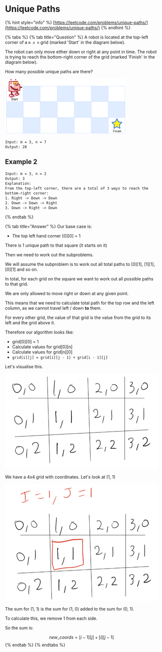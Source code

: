 # Unique Paths

{% hint style="info" %}
[https://leetcode.com/problems/unique-paths/](https://leetcode.com/problems/unique-paths/)
{% endhint %}

{% tabs %}
{% tab title="Question" %}
A robot is located at the top-left corner of a `m x n` grid \(marked 'Start' in the diagram below\).

The robot can only move either down or right at any point in time. The robot is trying to reach the bottom-right corner of the grid \(marked 'Finish' in the diagram below\).

How many possible unique paths are there?

![](.gitbook/assets/image%20%281%29.png)



```text
Input: m = 3, n = 7
Output: 28
```

## Example 2

```text
Input: m = 3, n = 2
Output: 3
Explanation:
From the top-left corner, there are a total of 3 ways to reach the bottom-right corner:
1. Right -> Down -> Down
2. Down -> Down -> Right
3. Down -> Right -> Down
```
{% endtab %}

{% tab title="Answer" %}
Our base case is:

* The top left hand corner \[0\]\[0\] = 1

There is 1 unique path to that square \(it starts on it\)

Then we need to work out the subproblems.

We will assume the subproblem is to work out all total paths to \[0\]\[1\], \[1\]\[1\], \[0\]\[1\] and so on.

In total, for each grid on the square we want to work out all possible paths to that grid.

We are only allowed to move right or down at any given point.

This means that we need to calculate total path for the top row and the left column, as we cannot travel left / down **to** them.

For every other grid, the value of that grid is the value from the grid to its left and the grid above it.

Therefore our algorithm looks like:

* grid\[0\]\[0\] = 1
* Calculate values for grid\[0\]\[n\]
* Calculate values for grid\[n\]\[0\]
* `grid[i][j] = grid[i][j - 1] + grid[i - 1][j]`

Let's visualise this.

![](.gitbook/assets/image%20%283%29.png)

We have a 4x4 grid with coordinates. Let's look at \(1, 1\)

![](.gitbook/assets/image%20%284%29.png)

The sum for \(1, 1\) is the sum for \(1, 0\) added to the sum for \(0, 1\).

To calculate this, we remove 1 from each side.

So the sum is:

$$
new\_coords = [i - 1][j] + [i][j - 1]
$$
{% endtab %}
{% endtabs %}

